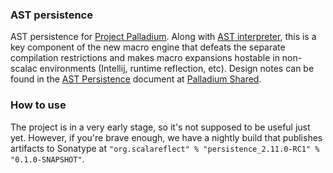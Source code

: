 ### AST persistence

AST persistence for [Project Palladium](http://scalamacros.org/news/2014/03/02/project-palladium.html). Along with [AST interpreter](https://github.com/scalareflect/interpreter), this is a key component of the new macro engine that defeats the separate compilation restrictions and makes macro expansions hostable in non-scalac environments (Intellij, runtime reflection, etc). Design notes can be found in the [AST Persistence](https://docs.google.com/document/d/1jcsLWf3uc_zdT8PkPnuDqdxXN8UhQWIGe_O_iL6Q754/edit) document at [Palladium Shared](https://drive.google.com/#folders/0Bxbd8B9L-XfmcE9tRFBXVjZtY0k).

### How to use

The project is in a very early stage, so it's not supposed to be useful just yet. However, if you're brave enough, we have a nightly build that publishes artifacts to Sonatype at `"org.scalareflect" % "persistence_2.11.0-RC1" % "0.1.0-SNAPSHOT"`.
